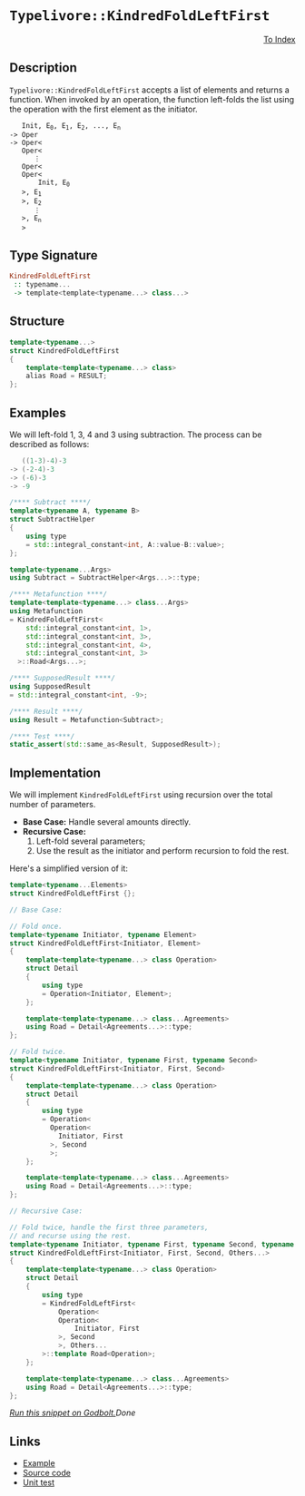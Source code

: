 <!-- Copyright 2024 Feng Mofan
SPDX-License-Identifier: Apache-2.0 -->

# `Typelivore::KindredFoldLeftFirst`

<p style='text-align: right;'><a href="../../../facilities/metafunctions.md#typelivore-kindred-fold-left-first">To Index</a></p>

## Description

`Typelivore::KindredFoldLeftFirst` accepts a list of elements and returns a function.
When invoked by an operation, the function left-folds the list using the operation with the first element as the initiator.

<pre><code>   Init, E<sub>0</sub>, E<sub>1</sub>, E<sub>2</sub>, ..., E<sub>n</sub>
-> Oper
-> Oper&lt;
   Oper&lt;
      &vellip;
   Oper&lt;
   Oper&lt;
       Init, E<sub>0</sub>
   &gt;, E<sub>1</sub>
   &gt;, E<sub>2</sub>
      &vellip;
   &gt;, E<sub>n</sub>
   &gt;</code></pre>

## Type Signature

```Haskell
KindredFoldLeftFirst
 :: typename...
 -> template<template<typename...> class...>
```

## Structure

```C++
template<typename...>
struct KindredFoldLeftFirst
{
    template<template<typename...> class>
    alias Road = RESULT;
};
```

## Examples

We will left-fold 1, 3, 4 and 3 using subtraction.
The process can be described as follows:

```C++
   ((1-3)-4)-3
-> (-2-4)-3
-> (-6)-3
-> -9
```

```C++
/**** Subtract ****/
template<typename A, typename B>
struct SubtractHelper
{
    using type
    = std::integral_constant<int, A::value-B::value>;
};

template<typename...Args>
using Subtract = SubtractHelper<Args...>::type;

/**** Metafunction ****/
template<template<typename...> class...Args>
using Metafunction 
= KindredFoldLeftFirst<
    std::integral_constant<int, 1>,
    std::integral_constant<int, 3>,
    std::integral_constant<int, 4>,
    std::integral_constant<int, 3>
  >::Road<Args...>;

/**** SupposedResult ****/
using SupposedResult
= std::integral_constant<int, -9>;

/**** Result ****/
using Result = Metafunction<Subtract>;

/**** Test ****/
static_assert(std::same_as<Result, SupposedResult>);
```

## Implementation

We will implement `KindredFoldLeftFirst` using recursion over the total number of parameters.

- **Base Case:** Handle several amounts directly.
- **Recursive Case:**
  1. Left-fold several parameters;
  2. Use the result as the initiator and perform recursion to fold the rest.

Here's a simplified version of it:

```C++
template<typename...Elements>
struct KindredFoldLeftFirst {};

// Base Case:

// Fold once.
template<typename Initiator, typename Element>
struct KindredFoldLeftFirst<Initiator, Element>
{
    template<template<typename...> class Operation>
    struct Detail
    {
        using type 
        = Operation<Initiator, Element>;
    };

    template<template<typename...> class...Agreements>
    using Road = Detail<Agreements...>::type;
};

// Fold twice.
template<typename Initiator, typename First, typename Second>
struct KindredFoldLeftFirst<Initiator, First, Second>
{
    template<template<typename...> class Operation>
    struct Detail
    {
        using type 
        = Operation<
          Operation<
            Initiator, First
          >, Second
          >;
    };

    template<template<typename...> class...Agreements>
    using Road = Detail<Agreements...>::type;
};

// Recursive Case:

// Fold twice, handle the first three parameters,
// and recurse using the rest.
template<typename Initiator, typename First, typename Second, typename...Others>
struct KindredFoldLeftFirst<Initiator, First, Second, Others...>
{
    template<template<typename...> class Operation>
    struct Detail
    {
        using type 
        = KindredFoldLeftFirst<
            Operation<
            Operation<
                Initiator, First
            >, Second
            >, Others...
        >::template Road<Operation>;
    };

    template<template<typename...> class...Agreements>
    using Road = Detail<Agreements...>::type;
};
```

[*Run this snippet on Godbolt.*](https://godbolt.org/#z:OYLghAFBqd5QCxAYwPYBMCmBRdBLAF1QCcAaPECAMzwBtMA7AQwFtMQByARg9KtQYEAysib0QXACx8BBAKoBnTAAUAHpwAMvAFYTStJg1DIApACYAQuYukl9ZATwDKjdAGFUtAK4sGe1wAyeAyYAHI%2BAEaYxBIaAKykAA6oCoRODB7evnrJqY4CQSHhLFExXPG2mPb5DEIETMQEmT5%2BXJXV6XUNBIVhkdGxCQr1jc3ZbcPdvcWlgwCUtqhexMjsHAD0AFTbO7t7%2BzvrJhoAgls7ANQAkiyJ9GyCTDUXu0en5wefB28nxycEmFuBgBJgAzG4CABPRKMViYAB0iOw90YBAUYOwf2GxC8DguAGlguhiJh0AAxTzoAKYKgEMl4YjDC4mADsVhZABEwVZTn91usLhYmEoLm5hew/nyBRTaOgLgJVvC/gCgU9MGCIdDYWxrgw0k8SKQLlCYcwdcjAaiMViCDi8YSGMTSTKqTS6QzhhqrnrHAayBcLQ8CNbeWy/hcI8bAXc1RqVTGQeCTdqEYiMRdkAYFAoLgB5GHEJ7pEMnSMXbG4ggXDmYep0cOR1k80tlyNeVJGY1a5mnVuN0EcvMFosCL0%2BvB%2Bo2Bq2gzGg5tl1lc%2BeS3uR%2BPA9VJ6ObuNas2ppWzjNZhSI%2BEnYAky2CdGzhsR9vBYAXABKqCYcrBg5rddoGsva8gzPNNZxAEBk25SVOSg3l3mlSljQAdzwRVlR3WMk33OFdX1Ih/WTA8LnpRkCCNQicKETA0EdEsK3tIkSXJSlqVpEjPXBb08MNYiPTIi4qJo9ASybB8o1VRMIQwySKLYc900zYUc3zaIRwYEsy3oqtfyYes1wjUT9NbJ9O2THsWz7b8h1UmoNTEvsVMLWzwXsvtcN9fCjXY4MjMs2cjUEgRhN81trRXIyl1g34jI3TCpIkrdNVNOF5OPRTs3PQDMBvNENLbDsX3fT9mQHata10/9wSynKQKPbBwMg8LfhgpqpTfajllSAA3TBRXFEBVzOBDZWQ1DMCNBBDHQehjQQXqaFI2brwuRIGjhAFGVINqpouElkE63qTJfAg5t2zBhiVU5Ypk7CdS4jyeNk3rvPI27esCx1XuSuTEVzE7ojvTFTi0glGOdFi3W8sduP9F6BOooKjT%2BubGVSoHmoXddpMS66cbetGTyU6ynOLe8jJBnS9Is5kwxCx8Cq7GFzLckrBwdJ1mNlVj3VIuy6dbRy1L56mWcF5y3FclmI3uidPN43n%2BcXfz4aEyXQuV5GAfk/mMQa7G3w/YTwTF0m50xgyWubMTcbjbG92%2Bw8FNPTKr2y4C8vp58DeKqzKcqtxquAtGGq1KLIta94vk%2BH4Pk2ANVFYO5etePko%2B%2BQbzFBYJMy8LASqSzAAH1bV03Kyd%2BMws4YHO841GjVkSMv0dTy4hC8CIS7xFOrrtrCHYuE4vpTQU6NtSsBPbzuCAACSqAtoPNi4jsZ9UItK4Z0HA4IASvMRC5oyZBA1bejROcCurELxMAAWgsc/L63M3oOXK2e4S%2B2U0y4hgEBv5l7bjuhY8RWQAVPWetB55VW/rVXWEFQ4RzOLsC4ABZcqVAvDV2eN3f4vd4oJjxg7Am6VaonGgSWZeqD6joMwekcyVl2ZMRdNzKGLlyYEE3iAbemBd60H3gIQ%2BwZwQnwuFwDEW02EcK4TwvhDABHH0EEaUEYixIby3oIbhhZeEH3qEfIRCiLiSGURItRO9NEyLkXo/iSjy4GTAiAIqRsA7QLRmHSOrcvCJFyKSV850vC0CrNg/%2BHivHoB8QoPxPlfjr3YSYjRe9tGGEEW4YR18ACcYVX6IMuGEiJLxDh/wZjk/xrMUFoIwQ4UmbhQFAMEU/OCWTtgXAACrnQCfk4G9RHDIELkpaIBAICqJAAoOEPS7xuCKfxNuniUjeN8f4jEcwoocAWLQTgcReB%2BA4FoUgqBOAS0sNYcsSwVi9UzjwUgBBNDLIWAAaxAHESQ8INAAA4zBmFSakrgcQXnPK4CyFk0hVkcEkLwFgsQNCkE2ds3ZHBeAKBABCy5WzlmkDgLAGAiAQBLAIIkLwZEKAQDQLcOg0RQhwk4KoZ5AA2a%2BVLJAXGAMgZAIjHlmF4KSQgJA8CbzaPwQQIgxDsCkDIQQigVDqGRaQXQbQkKFkSJwHgKy1kbKuTszguY8W4qrKgKgFxKU0rpQyplLL4RmAuBADwxL6DEGZJXLgcxeBIq0AsCASAiWJBJWQAl7rPUgGAFIMwfA6AbXhRACIqqIjBAaJCBVvBI3MGIJCXMERtDUSRecolQZcwMFoDGyVWAIheGAGKWgtB4XcF4FgFghhgDiHzQyNNeAerlu2ZgVQHUASxvIOooF2zaB4AiIWRNHgsCqttHgMFFbSA9WIBEGZNZq1GH7UYK5CwqAGB/gANTwJgJCKlNnnL5cIUQ4hhVHrFWoVV0r9A1pQNYaw%2BgB3wsgAsVAjd0jluvhvb8pgDmWDMNCmdxBuXnXgAsOwjbnAQFcGMVopBAjBD6CUAYbRchpAELBnIKR0MMGmP0Mo7RIO1BGE0TwLQ9AQYqQILojQ8PIYI5MUYZHxi2BI3R2Y9rFjLFWBIJVHB1mQtVTCvV1LaX0sZcyqQprzW4E5Tas5DqLmroWHNT8AwIC3JAJIUE8JUmggBRoSQZhJBUo0PEKlqT9CcBBaQMFoIuDwipVwKlzzUm/KpQ8r5emqWCclTCuFCKlPIpdRi11WLNV4vIJQH11qyVsE4A0FgXUWTXyYITTsXBUnwgc62/A%2BFuV6CPQK090hz1KEvZK3QgbZVMHlRWvjAmoW8BhRqnFeL5S6v1WJ9LL5MvZaeeay1HrrW2tBGYRTTqUVhZi9EKLhLUBWoGIpIwmXyhBv8QDSg4bJXxujV23bibk2pocF2zNqJs25tVQWotJay1dqrTWut2z8B7UcM21VbaO1rHOVw3tvB%2B2DujSOtY2zx2TvOTOudSgF2PefKuvgG6FDbt3furtRWT1CtK7IC9ErtlVZvSu39VhLCPoiM%2BjTOz338M4F%2B9hP773/sA9EYDWByfgaqERlwjpMNtAQ0UfDWG8jpB50kbDNR2MocI1R4j3QReUZqDRnoiGZiS8Y6RrIcG1cS7KOB45PHONAsa0JzgImDX0uW71rLOWZN5ZIKN%2B1jrlOkFU1gGIFOgU2bs1lwzLI4ipP%2BaCIzJnJBtCa2q2FthAuTZC/AML2KtVzZm8QOLaxEuGpYAoLqzKup9c3MMdltuWeFdkMVzHIr5DldxzoEAoJSA1bq4qqz/GVV%2BfVRF7VnX0%2BZ%2Bz7ntUTILULeG9EUboIJvw%2Bm4Pz1ifJ/WpAFnzxhcc%2BpMLnngghdVB0vWyGrbEao2Jv23vpNKa02nYW1mnNebnuYELcWsQd2p0PaXSDytDaKnvclZ9/anap2/dVQDodkIwOY6wG4OvAkO86gIsOK6wWCOTAW6O6e6poaOJeGOEgWOoqleV6NeBOxgDONgAObOlONQ5a6wqiRO1gAGzWQGIGhB8u6QXO7gzGcGfOSGHGouQuGGTBguOG2uFGHO0uiucu/BCubGyuAuEwJGcuoh/O9GvGXGJychhuLe0KJuG%2B9KGeWeFwS%2B8Iq%2BNucm9uY%2BwWKmmAambufGnuIA7y8IoIoIcQ3yIeZmNhLILmvmKhEe8KiKTudykgcQumfyLIZmzykgnyXAryZgPmQKoIyhzWnAjuRhTebKrhMREe0eCwM6qQzgkgQAA%3D%3D)$Done$

## Links

- [Example](../../../code/facilities/metafunctions/typelivore/kindred_fold_left_first/implementation.hpp)
- [Source code](../../../../conceptrodon/typelivore/kindred_fold_left_first.hpp)
- [Unit test](../../../../tests/unit/metafunctions/typelivore/kindred_fold_left_first.test.hpp)
